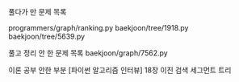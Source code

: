 풀다가 만 문제 목록

programmers/graph/ranking.py
baekjoon/tree/1918.py
baekjoon/tree/5639.py

풀고 정리 안 한 문제 목록
baekjoon/graph/7562.py

이론 공부 안한 부분
[파이썬 알고리즘 인터뷰] 18장 이진 검색
세그먼트 트리
